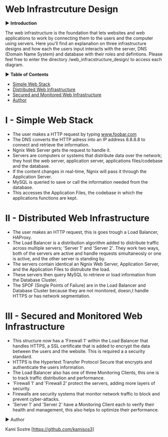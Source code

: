 # Web Infrastrcuture Design

▶ **Introduction**

The web infrastructure is the foundation that lets websites and web applications to work by connecting them to the users and the computer using servers. Here you'll find an explanation on three infrastructure designs and how each the users input interacts with the server, DNS (Domain Name System) and database with their roles and defintions. Please feel free to enter the directory /web_infracstructure_design/ to access each diagram.

▶ **Table of Contents**

- [Simple Web Stack](#simplewebstack)
- [Distributed Web Infrastructure](#distributedwebinfrastructure)
- [Secured and Monitored Web Infrastructure](#securedandmonitoredwebinfrastructure)
- [Author](#author)

# I - Simple Web Stack

- The user makes a HTTP request by typing www.foobar.com
- The DNS converts the HTTP adress into an IP address 8.8.8.8 to connect and retrieve the information.
- Ngnix Web Server gets the request to handle it.
- Servers are computers or systems that distribute data over the network; they host the web server, application server, applications files/codebase and the database.
- If the content changes in real-time, Ngnix will pass it through the Application Server.
- MySQL is queried to save or call the information needed from the database.
- This accesses the Application Files, the codebase in which the applications functions are kept.

# II - Distributed Web Infrastructure

- The user makes an HTTP request, this is goes trough a Load Balancer, HAProxy.
- The Load Balancer is a distribution algorithm added to distribute traffic across multiple servers; 'Server 1' and 'Server 2'. They work two ways, both of the servers are active and handle requests simultaneosly or one is active, and the other server is standing by.
- The servers contain identical an Ngnix Web Server, Application Server, and the Application Files to distrubute the load.
- These servers then query MySQL to retrieve or load information from the Database Cluster.
- The SPOF (Single Points of Failure) are in the Load Balancer and Database Cluster because they are not monitored, doesn,t handle HTTPS or has network segmentation.

# III - Secured and Monitored Web Infrastructure

- This structure now has a 'Firewall 1' within the Load Balancer that handles HTTPS, a SSL certificate that is added  to encrypt the data between the users and the website. This is required a a security standard.
- HTTPS is the Hypertext Transfer Protocol Secure that encrypts and authenticate the users information.
- The Load Balancer also has one of three Monitoring Clients, this one is to track traffic distribution and performance.
- 'Firewall 1' and 'Firewall 2' protect the servers, adding more layers of security.
- Firewalls are security systems that monitor network traffic to block and prevent cyber-attacks.
- 'Server 1' and 'Server 2' have a Monitoring Client each to verify their health and management, this also helps to optimize their performance.

▶ Author

Kami Sostre [https://github.com/kamisos3]
